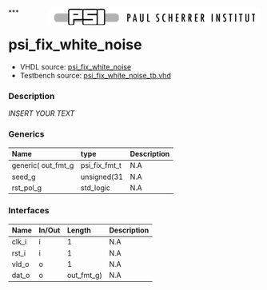 <img align="right" src="../doc/psi_logo.png">
***

# psi_fix_white_noise
 - VHDL source: [psi_fix_white_noise](../hdl/psi_fix_white_noise.vhd)
 - Testbench source: [psi_fix_white_noise_tb.vhd](../testbench/psi_fix_white_noise_tb/psi_fix_white_noise_tb.vhd)

### Description
*INSERT YOUR TEXT*

### Generics
| Name               | type          | Description   |
|:-------------------|:--------------|:--------------|
| generic( out_fmt_g | psi_fix_fmt_t | N.A           |
| seed_g             | unsigned(31   | N.A           |
| rst_pol_g          | std_logic     | N.A           |

### Interfaces
| Name   | In/Out   | Length     | Description   |
|:-------|:---------|:-----------|:--------------|
| clk_i  | i        | 1          | N.A           |
| rst_i  | i        | 1          | N.A           |
| vld_o  | o        | 1          | N.A           |
| dat_o  | o        | out_fmt_g) | N.A           |